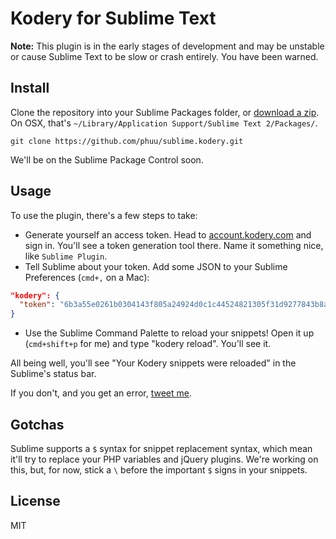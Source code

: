 # Kodery for Sublime Text

**Note:** This plugin is in the early stages of development and may be unstable or cause Sublime Text to be slow or crash entirely. You have been warned.

## Install

Clone the repository into your Sublime Packages folder, or [download a zip](https://github.com/phuu/sublime.kodery/releases). On OSX, that's `~/Library/Application Support/Sublime Text 2/Packages/`.


```
git clone https://github.com/phuu/sublime.kodery.git
```

We'll be on the Sublime Package Control soon.

## Usage

To use the plugin, there's a few steps to take:

* Generate yourself an access token. Head to [account.kodery.com](http://account.kodery.com) and sign in. You'll see a token generation tool there. Name it something nice, like `Sublime Plugin`.
* Tell Sublime about your token. Add some JSON to your Sublime Preferences (`cmd+,` on a Mac):

```json
"kodery": {
  "token": "6b3a55e0261b0304143f805a24924d0c1c44524821305f31d9277843b8a10f4e"
}
```
* Use the Sublime Command Palette to reload your snippets! Open it up (`cmd+shift+p` for me) and type "kodery reload". You'll see it.

All being well, you'll see "Your Kodery snippets were reloaded" in the Sublime's status bar.

If you don't, and you get an error, [tweet me](http://twitter.com/phuunet).

## Gotchas

Sublime supports a `$` syntax for snippet replacement syntax, which mean it'll try to replace your PHP variables and jQuery plugins. We're working on this, but, for now, stick a `\` before the important `$` signs in your snippets.

## License

MIT